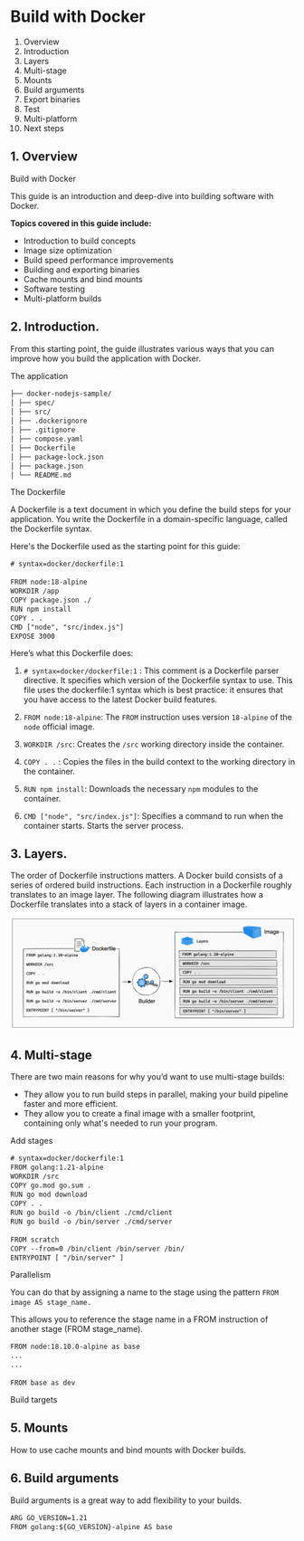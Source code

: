 # Build with Docker

1. Overview
2. Introduction 
3. Layers 
4. Multi-stage
5. Mounts
6. Build arguments
7. Export binaries
8. Test
9. Multi-platform
10. Next steps

## 1. Overview

Build with Docker

This guide is an introduction and deep-dive into building software with Docker.

**Topics covered in this guide include:**

- Introduction to build concepts
- Image size optimization
- Build speed performance improvements
- Building and exporting binaries
- Cache mounts and bind mounts
- Software testing
- Multi-platform builds


## 2. Introduction.

From this starting point, the guide illustrates various ways that you can improve how you build the application with Docker.


The application

```
├── docker-nodejs-sample/
│ ├── spec/
│ ├── src/
│ ├── .dockerignore
│ ├── .gitignore
│ ├── compose.yaml
│ ├── Dockerfile
│ ├── package-lock.json
│ ├── package.json
│ └── README.md
```


The Dockerfile

A Dockerfile is a text document in which you define the build steps for your application. You write the Dockerfile in a domain-specific language, called the Dockerfile syntax.

Here's the Dockerfile used as the starting point for this guide:
```
# syntax=docker/dockerfile:1

FROM node:18-alpine
WORKDIR /app
COPY package.json ./
RUN npm install
COPY . .
CMD ["node", "src/index.js"]
EXPOSE 3000
```

Here’s what this Dockerfile does:

1. `# syntax=docker/dockerfile:1` : This comment is a Dockerfile parser directive. It specifies which version of the Dockerfile syntax to use. This file uses the dockerfile:1 syntax which is best practice: it ensures that you have access to the latest Docker build features.

2. `FROM node:18-alpine`: The `FROM` instruction uses version `18-alpine` of the `node` official image.
3. `WORKDIR /src`: Creates the `/src` working directory inside the container.
4. `COPY . .` : Copies the files in the build context to the working directory in the container.
5. `RUN npm install`: Downloads the necessary `npm` modules to the container.
6. `CMD ["node", "src/index.js"]`: Specifies a command to run when the container starts. Starts the server process.


## 3. Layers.

The order of Dockerfile instructions matters. A Docker build consists of a series of ordered build instructions. Each instruction in a Dockerfile roughly translates to an image layer. The following diagram illustrates how a Dockerfile translates into a stack of layers in a container image.

![Layers](../images/layers.png)


## 4. Multi-stage

There are two main reasons for why you’d want to use multi-stage builds:

- They allow you to run build steps in parallel, making your build pipeline faster and more efficient.
- They allow you to create a final image with a smaller footprint, containing only what's needed to run your program.

Add stages

```
# syntax=docker/dockerfile:1
FROM golang:1.21-alpine
WORKDIR /src
COPY go.mod go.sum .
RUN go mod download
COPY . .
RUN go build -o /bin/client ./cmd/client
RUN go build -o /bin/server ./cmd/server

FROM scratch
COPY --from=0 /bin/client /bin/server /bin/
ENTRYPOINT [ "/bin/server" ]

```

Parallelism

You can do that by assigning a name to the stage using the pattern `FROM image AS stage_name. `

This allows you to reference the stage name in a FROM instruction of another stage (FROM stage_name).

```
FROM node:18.10.0-alpine as base
...
...

FROM base as dev 
```

Build targets


## 5. Mounts

How to use cache mounts and bind mounts with Docker builds.


## 6. Build arguments

Build arguments is a great way to add flexibility to your builds.

```
ARG GO_VERSION=1.21
FROM golang:${GO_VERSION}-alpine AS base
```


